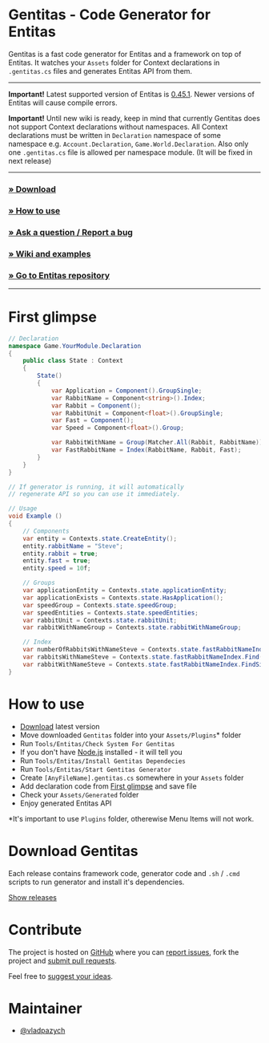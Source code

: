 # Gentitas - Code Generator for Entitas

Gentitas is a fast code generator for Entitas and a framework on top of Entitas. It watches your `Assets` folder for Context declarations in `.gentitas.cs` files and generates Entitas API from them.

---

**Important!** Latest supported version of Entitas is [0.45.1](https://github.com/sschmid/Entitas-CSharp/releases/tag/0.45.1). Newer versions of Entitas will cause compile errors.

**Important!** Until new wiki is ready, keep in mind that currently Gentitas does not support Context declarations without namespaces. All Context declarations must be written in `Declaration` namespace of some namespace e.g. `Account.Declaration`, `Game.World.Declaration`. Also only one `.gentitas.cs` file is allowed per namespace module. (It will be fixed in next release)

---

### **[» Download](#download-gentitas)**
### **[» How to use](#how-to-use)**
### **[» Ask a question / Report a bug](https://github.com/vladpazych/Gentitas/issues/new)**
### **[» Wiki and examples](https://github.com/vladpazych/Gentitas/wiki)**
### **[» Go to Entitas repository](https://github.com/sschmid/Entitas-CSharp)**

---

First glimpse
=============
```csharp
// Declaration
namespace Game.YourModule.Declaration
{
    public class State : Context
    {
        State()
        {
            var Application = Component().GroupSingle;
            var RabbitName = Component<string>().Index;
            var Rabbit = Component();
            var RabbitUnit = Component<float>().GroupSingle;
            var Fast = Component();
            var Speed = Component<float>().Group;

            var RabbitWithName = Group(Matcher.All(Rabbit, RabbitName));
            var FastRabbitName = Index(RabbitName, Rabbit, Fast);
        }
    }
}

// If generator is running, it will automatically
// regenerate API so you can use it immediately.

// Usage
void Example ()
{
    // Components
    var entity = Contexts.state.CreateEntity();
    entity.rabbitName = "Steve";
    entity.rabbit = true;
    entity.fast = true;
    entity.speed = 10f;

    // Groups
    var applicationEntity = Contexts.state.applicationEntity;
    var applicationExists = Contexts.state.HasApplication();
    var speedGroup = Contexts.state.speedGroup;
    var speedEntities = Contexts.state.speedEntities;
    var rabbitUnit = Contexts.state.rabbitUnit;
    var rabbitWithNameGroup = Contexts.state.rabbitWithNameGroup;

    // Index
    var numberOfRabbitsWithNameSteve = Contexts.state.fastRabbitNameIndex.GetCount("Steve");
    var rabbitsWithNameSteve = Contexts.state.fastRabbitNameIndex.Find("Steve");
    var rabbitWithNameSteve = Contexts.state.fastRabbitNameIndex.FindSingle("Steve");
}
```

How to use
==========
- [Download](https://github.com/vladpazych/Gentitas/releases) latest version
- Move downloaded `Gentitas` folder into your `Assets/Plugins`* folder
- Run `Tools/Entitas/Check System For Gentitas`
- If you don't have [Node.js](https://nodejs.org/) installed - it will tell you
- Run `Tools/Entitas/Install Gentitas Dependecies`
- Run `Tools/Entitas/Start Gentitas Generator`
- Create `[AnyFileName].gentitas.cs` somewhere in your `Assets` folder
- Add declaration code from [First glimpse](#first-glimpse) and save file
- Check your `Assets/Generated` folder
- Enjoy generated Entitas API

*It's important to use `Plugins` folder, otherewise Menu Items will not work.

Download Gentitas
=================
Each release contains framework code, generator code and `.sh` / `.cmd` scripts to run generator and install it's dependencies.

[Show releases](https://github.com/vladpazych/Gentitas/releases)

Contribute
==========
The project is hosted on [GitHub](https://github.com/vladpazych/Gentitas) where you can [report issues](https://github.com/vladpazych/Gentitas/issues/new), fork the project and [submit pull requests](https://github.com/vladpazych/Gentitas/pulls).

Feel free to [suggest your ideas](https://github.com/vladpazych/Gentitas/issues/new).


Maintainer
==========
* [@vladpazych](https://github.com/vladpazych)
